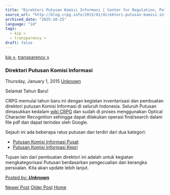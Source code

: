 ```yaml
---
title: "Direktori Putusan Komisi Informasi | Center for Regulation, Policy and Governance (CRPG)"
source_url: "http://blog.crpg.info/2015/01/direktori-putusan-komisi-informasi.html"
archived_date: "2025-10-25"
language: "id"
tags:
  - kip »
  - transparency »
draft: false
---
```


[kip »](http://blog.crpg.info/search/label/kip), [transparency »](http://blog.crpg.info/search/label/transparency)

###  Direktori Putusan Komisi Informasi 

Thursday, January 1, 2015  [ Unknown ](https://www.blogger.com/profile/00655928445009738553 "author profile")

Selamat Tahun Baru!  


  


CRPG memulai tahun baru ini dengan kegiatan inventarisasi dan pembuatan direktori putusan Komisi Informasi di seluruh Indonesia. Seluruh Putusan dimasukkan kedalam [wiki CRPG](http://crpg.info/mwiki/index.php?title=Main_Page) dan sudah di proses menggunakan Optical Character Recognition sehingga dapat dilakukan operasi find/search dalam file pdf dan dapat terindex oleh Google.  


  


Sejauh ini ada beberapa ratus putusan dan terdiri dari dua kategori:

  


  * [Putusan Komisi Informasi Pusat](http://crpg.info/mwiki/index.php?title=Putusan_Komisi_Informasi_Pusat "Putusan Komisi Informasi Pusat")
  * [Putusan Komisi Informasi Kepri](http://crpg.info/mwiki/index.php?title=Putusan_Komisi_Informasi_Kepri "Putusan Komisi Informasi Kepri")



Tujuan lain dari pembuatan direktori ini adalah untuk kegiatan mengkategorisasi Putusan berdasarkan pengecualian dan kerangka persoalan. Kita akan update lebih lanjut.

[ Posted by: _**Unknown**_ ](https://www.blogger.com/profile/00655928445009738553 "author profile")

[ ](https://www.blogger.com/email-post/1800407982648215581/422551317180426696 "Email Post") [ ](https://www.blogger.com/post-edit.g?blogID=1800407982648215581&postID=422551317180426696&from=pencil "Edit Post")

[Newer Post](http://blog.crpg.info/2015/01/indonesian-procurement-rule-to-be.html "Newer Post") [Older Post](http://blog.crpg.info/2014/12/air-asia-qz-8501-berapa-jumlah-ganti.html "Older Post") [Home](http://blog.crpg.info/)
